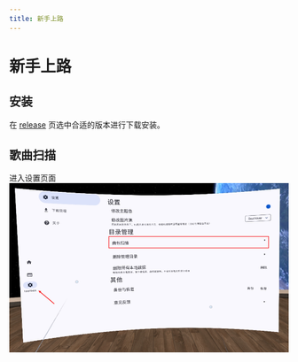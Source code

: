 ```yaml
---
title: 新手上路
---
```

# 新手上路

## 安装
在 [release](/release/) 页选中合适的版本进行下载安装。

## 歌曲扫描

进入设置页面
![](./images/scan-1.png)